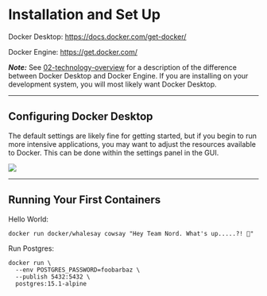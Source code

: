 # Installation and Set Up

Docker Desktop: https://docs.docker.com/get-docker/

Docker Engine: https://get.docker.com/ 

***Note:*** See [02-technology-overview](../02-technology-overview/README.md) for a description of the difference between Docker Desktop and Docker Engine. If you are installing on your development system, you will most likely want Docker Desktop.

---

## Configuring Docker Desktop

The default settings are likely fine for getting started, but if you begin to run more intensive applications, you may want to adjust the resources available to Docker. This can be done within the settings panel in the GUI.

![](./readme-assets/docker-desktop-config.jpg)

---

## Running Your First Containers

Hello World:
```
docker run docker/whalesay cowsay "Hey Team Nord. What's up.....?! 👋"
```

Run Postgres:
```
docker run \
  --env POSTGRES_PASSWORD=foobarbaz \
  --publish 5432:5432 \
  postgres:15.1-alpine
```